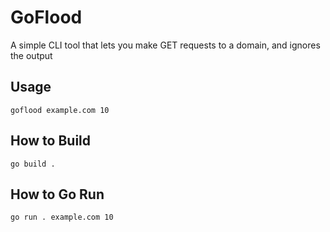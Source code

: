 # GoFlood

A simple CLI tool that lets you make GET requests to a domain, and ignores the output

## Usage

`goflood example.com 10`

## How to Build

`go build .`

## How to Go Run

`go run . example.com 10`